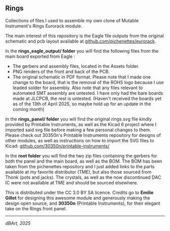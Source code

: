 Rings
--------

Collections of files I used to assemble my own clone of Mutable Instrument's Rings Eurorack module.

The main interest of this repository is the Eagle file outputs from the original schematic and pcb layout available at [github.com/pichenettes/eurorack](https://github.com/pichenettes/eurorack/).


In the **rings_eagle_output/ folder** you will find the following files from the main board exported from Eagle :
- The gerbers and assembly files, located in the Assets folder.
- PNG renders of the front and back of the PCB.
- The original schematic in PDF format.
Please note that I made one change to the board, that is the removal of the ROHS logo because I use leaded solder for assembly.
Also note that any files relevant to automated SMT assembly are untested. I have only had the bare boards made at JLCPCB, the rest is untested. (Haven't received the boards yet as of the 13th of April 2025, so maybe hold up for an update in the coming month)

In the **rings_panel/ folder** you will find the original rings.svg file kindly provided by Printable Instruments, as well as the Kicad 6 project where I imported said svg file before making a few personal changes to them. Please check out 30350n's Printable Instruments repository for designs of other modules, as well as instructions on how to import the SVG files to Kicad: [github.com/30350n/printable-instruments/](https://github.com/30350n/printable-instruments/)

In the **root folder** you will find the two zip files containing the gerbers for both the panel and the main board, as well as the BOM. The BOM has been taken from the pichenettes repository and I just added links to the parts available at my favorite distributor (TME), but also those sourced from Thonk (pots and jacks). The crystals, as well as the now discontinued DAC IC were not available at TME and should be sourced elsewhere.

This is distributed under the CC 3.0 BY SA licence. Credits go to **Emilie Gillet** for designing this awesome module and generously making the design open source, and **30350n** (Printable Instruments), for their elegant take on the Rings front panel.

--------
*dBArt, 2025*
